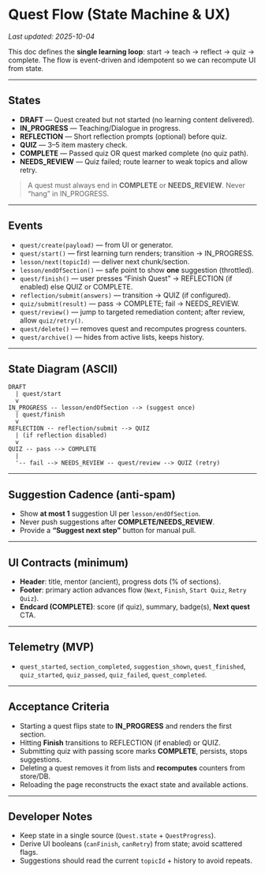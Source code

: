 # Quest Flow (State Machine & UX)

_Last updated: 2025-10-04_

This doc defines the **single learning loop**: start → teach → reflect → quiz → complete. The flow is event-driven and idempotent so we can recompute UI from state.

---

## States

- **DRAFT** — Quest created but not started (no learning content delivered).
- **IN_PROGRESS** — Teaching/Dialogue in progress.
- **REFLECTION** — Short reflection prompts (optional) before quiz.
- **QUIZ** — 3–5 item mastery check.
- **COMPLETE** — Passed quiz OR quest marked complete (no quiz path).
- **NEEDS_REVIEW** — Quiz failed; route learner to weak topics and allow retry.

> A quest must always end in **COMPLETE** or **NEEDS_REVIEW**. Never “hang” in IN_PROGRESS.

---

## Events

- `quest/create(payload)` — from UI or generator.
- `quest/start()` — first learning turn renders; transition → IN_PROGRESS.
- `lesson/next(topicId)` — deliver next chunk/section.
- `lesson/endOfSection()` — safe point to show **one** suggestion (throttled).
- `quest/finish()` — user presses “Finish Quest” → REFLECTION (if enabled) else QUIZ or COMPLETE.
- `reflection/submit(answers)` — transition → QUIZ (if configured).
- `quiz/submit(result)` — pass → COMPLETE; fail → NEEDS_REVIEW.
- `quest/review()` — jump to targeted remediation content; after review, allow `quiz/retry()`.
- `quest/delete()` — removes quest and recomputes progress counters.
- `quest/archive()` — hides from active lists, keeps history.

---

## State Diagram (ASCII)

```
DRAFT
  | quest/start
  v
IN_PROGRESS -- lesson/endOfSection --> (suggest once)
  | quest/finish
  v
REFLECTION -- reflection/submit --> QUIZ
  | (if reflection disabled)
  v
QUIZ -- pass --> COMPLETE
  |
  '-- fail --> NEEDS_REVIEW -- quest/review --> QUIZ (retry)
```

---

## Suggestion Cadence (anti-spam)

- Show **at most 1** suggestion UI per `lesson/endOfSection`.
- Never push suggestions after **COMPLETE/NEEDS_REVIEW**.
- Provide a **“Suggest next step”** button for manual pull.

---

## UI Contracts (minimum)

- **Header**: title, mentor (ancient), progress dots (% of sections).
- **Footer**: primary action advances flow (`Next`, `Finish`, `Start Quiz`, `Retry Quiz`).
- **Endcard (COMPLETE)**: score (if quiz), summary, badge(s), **Next quest** CTA.

---

## Telemetry (MVP)

- `quest_started`, `section_completed`, `suggestion_shown`, `quest_finished`,
  `quiz_started`, `quiz_passed`, `quiz_failed`, `quest_completed`.

---

## Acceptance Criteria

- Starting a quest flips state to **IN_PROGRESS** and renders the first section.
- Hitting **Finish** transitions to REFLECTION (if enabled) or QUIZ.
- Submitting quiz with passing score marks **COMPLETE**, persists, stops suggestions.
- Deleting a quest removes it from lists and **recomputes** counters from store/DB.
- Reloading the page reconstructs the exact state and available actions.

---

## Developer Notes

- Keep state in a single source (`Quest.state` + `QuestProgress`).
- Derive UI booleans (`canFinish`, `canRetry`) from state; avoid scattered flags.
- Suggestions should read the current `topicId` + history to avoid repeats.

